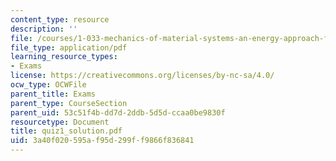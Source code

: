 ```yaml
---
content_type: resource
description: ''
file: /courses/1-033-mechanics-of-material-systems-an-energy-approach-fall-2003/3a40f020595af95d299ff9866f836841_quiz1_solution.pdf
file_type: application/pdf
learning_resource_types:
- Exams
license: https://creativecommons.org/licenses/by-nc-sa/4.0/
ocw_type: OCWFile
parent_title: Exams
parent_type: CourseSection
parent_uid: 53c51f4b-dd7d-2ddb-5d5d-ccaa0be9830f
resourcetype: Document
title: quiz1_solution.pdf
uid: 3a40f020-595a-f95d-299f-f9866f836841
---
```

